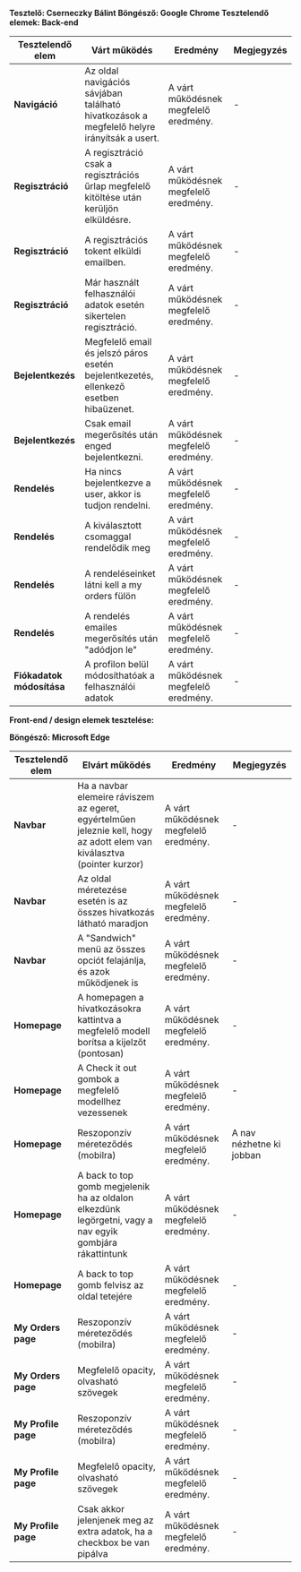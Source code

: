 **Tesztelő: Cserneczky Bálint Böngésző: Google Chrome Tesztelendő elemek: Back-end**

| **Tesztelendő elem** | **Várt működés** | **Eredmény** | **Megjegyzés** |
| --- | --- | --- | --- |
| **Navigáció** | Az oldal navigációs sávjában található hivatkozások a megfelelő helyre irányítsák a usert. | A várt működésnek megfelelő eredmény. | - |
| **Regisztráció** | A regisztráció csak a regisztrációs űrlap megfelelő kitöltése után kerüljön elküldésre. | A várt működésnek megfelelő eredmény. | - |
| **Regisztráció** | A regisztrációs tokent elküldi emailben. | A várt működésnek megfelelő eredmény. | - |
| **Regisztráció** | Már használt felhasználói adatok esetén sikertelen regisztráció. | A várt működésnek megfelelő eredmény. | - |
| **Bejelentkezés** | Megfelelő email és jelszó páros esetén bejelentkezetés, ellenkező esetben hibaüzenet. | A várt működésnek megfelelő eredmény. | - |
| **Bejelentkezés** | Csak email megerősítés után enged bejelentkezni. | A várt működésnek megfelelő eredmény. | - |
| **Rendelés** | Ha nincs bejelentkezve a user, akkor is tudjon rendelni. | A várt működésnek megfelelő eredmény. | - |
| **Rendelés** | A kiválasztott csomaggal rendelődik meg | A várt működésnek megfelelő eredmény. | - |
| **Rendelés** | A rendeléseinket látni kell a my orders fülön | A várt működésnek megfelelő eredmény. | - |
| **Rendelés** | A rendelés emailes megerősítés után "adódjon le" | A várt működésnek megfelelő eredmény. | - |
| **Fiókadatok módosítása** | A profilon belül módosíthatóak a felhasználói adatok | A várt működésnek megfelelő eredmény. | - |

**Front-end / design elemek tesztelése:**

**Böngésző: Microsoft Edge**

| **Tesztelendő elem** | **Elvárt működés** | **Eredmény** | **Megjegyzés** |
| --- | --- | --- | --- |
| **Navbar** | Ha a navbar elemeire ráviszem az egeret, egyértelműen jeleznie kell, hogy az adott elem van kiválasztva (pointer kurzor) | A várt működésnek megfelelő eredmény. | - |
| **Navbar** | Az oldal méretezése esetén is az összes hivatkozás látható maradjon | A várt működésnek megfelelő eredmény. | - |
| **Navbar** | A "Sandwich" menü az összes opciót felajánlja, és azok működjenek is | A várt működésnek megfelelő eredmény. | - |
| **Homepage** | A homepagen a hivatkozásokra kattintva a megfelelő modell borítsa a kijelzőt (pontosan) | A várt működésnek megfelelő eredmény. | - |
| **Homepage** | A Check it out gombok a megfelelő modellhez vezessenek | A várt működésnek megfelelő eredmény. | - |
| **Homepage** | Reszoponzív méreteződés (mobilra) | A várt működésnek megfelelő eredmény. | A nav nézhetne ki jobban |
| **Homepage** | A back to top gomb megjelenik ha az oldalon elkezdünk legörgetni, vagy a nav egyik gombjára rákattintunk | A várt működésnek megfelelő eredmény. | - |
| **Homepage** | A back to top gomb felvisz az oldal tetejére | A várt működésnek megfelelő eredmény. | - |
| **My Orders page** | Reszoponzív méreteződés (mobilra) | A várt működésnek megfelelő eredmény. | - |
| **My Orders page** | Megfelelő opacity, olvasható szövegek | A várt működésnek megfelelő eredmény. | - |
| **My Profile page** | Reszoponzív méreteződés (mobilra) | A várt működésnek megfelelő eredmény. | - |
| **My Profile page** | Megfelelő opacity, olvasható szövegek | A várt működésnek megfelelő eredmény. | - |
| **My Profile page** | Csak akkor jelenjenek meg az extra adatok, ha a checkbox be van pipálva | A várt működésnek megfelelő eredmény. | - |


